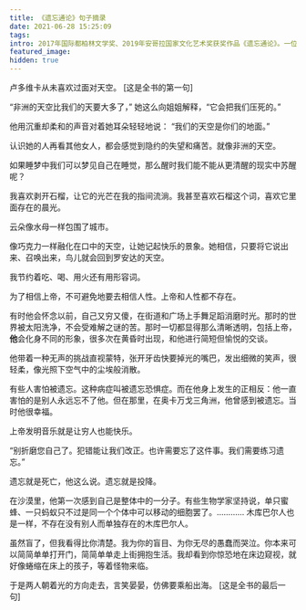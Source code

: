 ```yaml
---
title: 《遗忘通论》句子摘录
date: 2021-06-28 15:25:09
tags:
intro: 2017年国际都柏林文学奖、2019年安哥拉国家文化艺术奖获奖作品《遗忘通论》。一位女性在国家内战中将自己隔离 28 年的故事。
featured_image: 
hidden: true
---
```


<!-- #### 我们的天空是你们的地面 -->

卢多维卡从未喜欢过面对天空。
[这是全书的第一句]
<br/>

“非洲的天空比我们的天要大多了，” 她这么向姐姐解释，“它会把我们压死的。”
</br>

他用沉重却柔和的声音对着她耳朵轻轻地说：
“我们的天空是你们的地面。”
</br>

<!-- #### 不幸的士兵 -->

认识她的人再看其他女人，都会感觉到隐约的失望和痛苦。就像非洲的天空。
<br/>

<!-- #### 结束之后 -->

如果睡梦中我们可以梦见自己在睡觉，那么醒时我们能不能从更清醒的现实中苏醒呢？
<br/>

<!-- #### “切·格瓦拉” 的非洲无花果树 -->

我喜欢剥开石榴，让它的光芒在我的指间流淌。我甚至喜欢石榴这个词，喜欢它里面存在的晨光。
</br>

<!-- #### 叛逆的天线 -->

云朵像水母一样包围了城市。
<br/>

像巧克力一样融化在口中的天空，让她记起快乐的景象。她相信，只要将它说出来、召唤出来，鸟儿就会回到罗安达的天空。
<br/>

<!-- #### 日子像水一样滑过 -->

我节约着吃、喝、用火还有用形容词。
<br/>

<!-- #### 关于上帝和其他微不足道的胡话 -->

为了相信上帝，不可避免地要去相信人性。上帝和人性都不存在。
<br/>

<!-- #### 显灵，和一次差点致命的坠落 -->

有时他会怀念以前，自己又穷又傻，在街道和广场上手舞足蹈消磨时光。那时的世界被太阳洗净，不会受难解之谜的苦。那时一切都显得那么清晰透明，包括上帝，**他**会化身不同的形象，很多次在黄昏时出现，和他进行简短但愉悦的交谈。
<br/>

<!-- #### 木提雅提树的布鲁斯 -->

他带着一种无声的挑战直视蒙特，张开牙齿快要掉光的嘴巴，发出细微的笑声，很轻柔，像光照下空气中的尘埃般消散。
<br/>


有些人害怕被遗忘。这种病症叫被遗忘恐惧症。而在他身上发生的正相反：他一直害怕的是别人永远忘不了他。但在那里，在奥卡万戈三角洲，他曾感到被遗忘。当时他很幸福。
<br/>

上帝发明音乐就是让穷人也能快乐。
<br/>

“别折磨您自己了。犯错能让我们改正。也许需要忘了这件事。我们需要练习遗忘。”
<br/>

遗忘就是死亡，他这么说。遗忘就是投降。
<br/>

在沙漠里，他第一次感到自己是整体中的一分子。有些生物学家坚持说，单只蜜蜂、一只蚂蚁只不过是同一个个体中可以移动的细胞罢了。………… 木库巴尔人也是一样，不存在没有别人而单独存在的木库巴尔人。
<br/>

虽然盲了，但我看得比你清楚。我为你的盲目、为你无尽的愚蠢而哭泣。你本来可以简简单单打开门，简简单单走上街拥抱生活。我却看到你惊恐地在床边窥视，就好像蜷缩在床上的孩子，等着怪物来临。
<br/>

于是两人朝着光的方向走去，言笑晏晏，仿佛要乘船出海。
[这是全书的最后一句]
